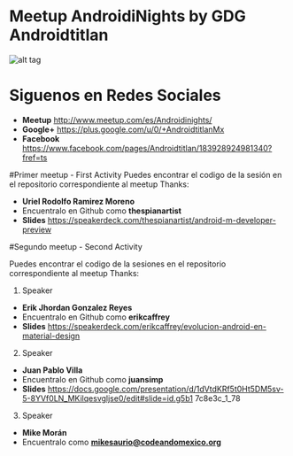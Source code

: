 # Meetup AndroidiNights by GDG Androidtitlan

![alt tag](https://img.evbuc.com/https%3A%2F%2Fimg.evbuc.com%2Fhttps%253A%252F%252Fcdn.evbuc.com%252Fimages%252F13682889%252F90195200561%252F1%252Foriginal.jpg%3Frect%3D0%252C117%252C1800%252C900%26s%3Dce1a7630b851ef28038f071799b3d216?w=1000&s=27e4843aad8e364dc977d0acee883bc3)

# Siguenos en Redes Sociales 

 * **Meetup** http://www.meetup.com/es/Androidinights/
 * **Google+** https://plus.google.com/u/0/+AndroidtitlanMx
 * **Facebook** https://www.facebook.com/pages/Androidtitlan/183928924981340?fref=ts

#Primer meetup - First Activity
Puedes encontrar el codigo de la sesión en el repositorio correspondiente al meetup 
Thanks:

* **Uriel Rodolfo Ramirez Moreno** 
* Encuentralo en Github como **thespianartist** 
* **Slides** https://speakerdeck.com/thespianartist/android-m-developer-preview

#Segundo meetup - Second Activity

Puedes encontrar el codigo de la sesiones en el repositorio correspondiente al meetup 
Thanks:

1. Speaker 
  * **Erik Jhordan Gonzalez Reyes**
  * Encuentralo en Github como **erikcaffrey** 
  * **Slides** https://speakerdeck.com/erikcaffrey/evolucion-android-en-material-design
2. Speaker 
  * **Juan Pablo Villa**
  * Encuentralo en Github como **juansimp**
  * **Slides** https://docs.google.com/presentation/d/1dVtdKRf5t0Ht5DM5sv-5-8YVf0LN_MKilqesvgljse0/edit#slide=id.g5b1   7c8e3c_1_78

3. Speaker 
  * **Mike Morán**
  * Encuentralo como **mikesaurio@codeandomexico.org**




